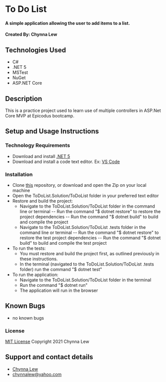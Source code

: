 # To Do List

#### A simple application allowing the user to add items to a list.

#### Created By: Chynna Lew

## Technologies Used

* C#
* .NET 5
* MSTest
* NuGet
* ASP.NET Core

## Description

This is a practice project used to learn use of multiple controllers in ASP.Net Core MVP at Epicodus bootcamp. 

## Setup and Usage Instructions

### Technology Requirements

* Download and install [.NET 5](https://dotnet.microsoft.com/download/dotnet/5.0)
* Download and install a code text editor. Ex: [VS Code](https://code.visualstudio.com/)

### Installation

* Clone [this](github.com/yourName/ToDoList.Solution) repository, or download and open the Zip on your local machine
* Open the ToDoList.Solution/ToDoList folder in your preferred text editor
* Restore and build the project:
  - Navigate to the ToDoList.Solution/ToDoList  folder in the command line or terminal 
    -- Run the command "$ dotnet restore" to restore the project dependencies
    -- Run the command "$ dotnet build" to build and compile the project
  - Navigate to the ToDoList.Solution/ToDoList .tests folder in the command line or terminal 
    -- Run the command "$ dotnet restore" to restore the test project dependencies
    -- Run the command "$ dotnet build" to build and compile the test project
* To run the tests:
  - You must restore and build the project first, as outlined previously in these instructions.
  - In the terminal (navigated to the ToDoList.Solution/ToDoList .tests folder) run the command "$ dotnet test"
* To run the application:
  - Navigate to the ToDoList.Solution/ToDoList folder in the terminal
  - Run the command "$ dotnet run" 
  - The application will run in the browser
## Known Bugs

* no known bugs

### License

[MIT License](https://opensource.org/licenses/MIT)
Copyright 2021 Chynna Lew

## Support and contact details

* [Chynna Lew](github.com/ChynnaLew) 
* <chynnalew@yahoo.com>
